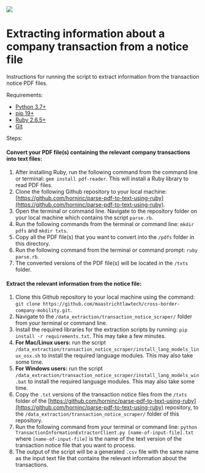 ![](img/CbCM.png)

# Extracting information about a company transaction from a notice file

Instructions for running the script to extract information from the transaction notice PDF files.

Requirements:

+ [Python 3.7+](https://www.python.org/downloads/)
+ [pip 19+](https://pip.pypa.io/en/stable/installing/)
+ [Ruby 2.6.5+](https://www.ruby-lang.org/en/documentation/installation/)
+ [Git](http://git-scm.com/)

Steps:

#### Convert your PDF file(s) containing the relevant company transactions into text files:

1. After installing Ruby, run the following command from the command line or terminal: `gem install pdf-reader`. This will install a Ruby library to read PDF files.
2. Clone the following Github repository to your local machine: [https://github.com/horninc/parse-pdf-to-text-using-ruby](https://github.com/horninc/parse-pdf-to-text-using-ruby).
3. Open the terminal or command line. Navigate to the repository folder on your local machine which contains the script `parse.rb`.
4. Run the following commands from the terminal or command line: `mkdir pdfs` and `mkdir txts`.
5. Copy all the PDF file(s) that you want to convert into the `/pdfs` folder in this directory.
6. Run the following command from the terminal or command prompt: `ruby parse.rb`.
7. The converted versions of the PDF file(s) will be located in the `/txts` folder. 

#### Extract the relevant information from the notice file:

1. Clone this Github repository to your local machine using the command: `git clone https://github.com/maastrichtlawtech/cross-border-company-mobility.git`.
2. Navigate to the `/data_extraction/transaction_notice_scraper/` folder from your terminal or command line.
3. Install the required libraries for the extraction scripts by running: `pip install -r requirements.txt`. This may take a few minutes.
4. **For Mac/Linux users:** run the script `/data_extraction/transaction_notice_scraper/install_lang_models_linux_osx.sh` to install the required language modules. This may also take some time.
5. **For Windows users:** run the script `/data_extraction/transaction_notice_scraper/install_lang_models_win.bat` to install the required language modules. This may also take some time.
6. Copy the `.txt` versions of the transaction notice files from the `/txts` folder of the [https://github.com/horninc/parse-pdf-to-text-using-ruby](https://github.com/horninc/parse-pdf-to-text-using-ruby) repository, to the `/data_extraction/transaction_notice_scraper/` folder of this repository.
7. Run the following command from your terminal or command line: `python TransactionInformationExtractorClient.py [name-of-input-file].txt` where `[name-of-input-file]` is the name of the text version of the transaction notice file that you want to process. 
8. The output of the script will be a generated `.csv` file with the same name as the input text file that contains the relevant information about the transactions.